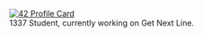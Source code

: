 [![42 Profile Card](https://1337-readme.vercel.app/api/profile?cursus=42&dark=true&login=bel-amri)](https://github.com/mohouyizme/1337-readme)<br>
1337 Student, currently working on Get Next Line.
